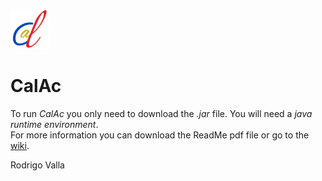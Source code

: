![Icon](https://github.com/rvalla/CalAc/blob/master/assets/img/icon_64.png)

# CalAc

To run *CalAc* you only need to download the *.jar* file. You will need a *java runtime environment*.  
For more information you can download the ReadMe pdf file or go to the
[wiki](https://github.com/rvalla/CalAc/wiki).

Rodrigo Valla